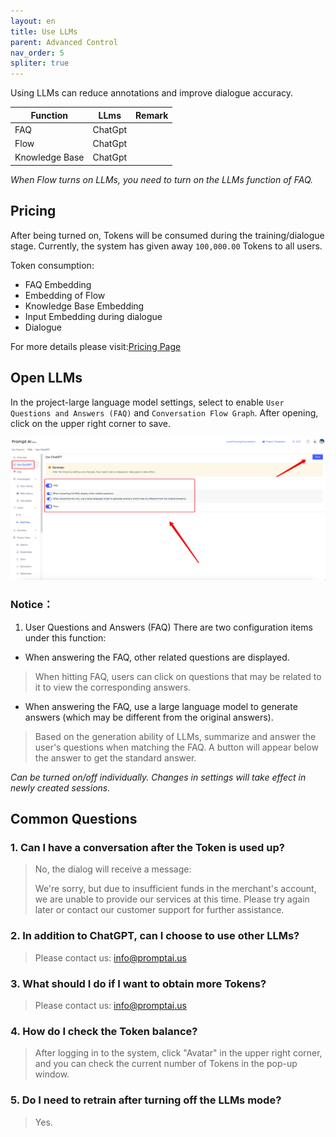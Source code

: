 ```yaml
---
layout: en
title: Use LLMs
parent: Advanced Control
nav_order: 5
spliter: true
---
```


<!-- 使用LLMs可以减少标注、提高对话准确率。 -->
Using LLMs can reduce annotations and improve dialogue accuracy.

|     Function   |   LLms   | Remark |
|----------------|----------|:-----|
|      FAQ       | ChatGpt  |      |
|      Flow      | ChatGpt  |      |
| Knowledge Base | ChatGpt  |      |

<!--Flow开启LLMs时需要将FAQ的LLMs功能开启-->

*When Flow turns on LLMs, you need to turn on the LLMs function of FAQ.*

## Pricing
<!--开启后将在训练/对话阶段消耗Token，目前系统为所有用户赠送了`100,000.00`Token。-->

After being turned on, Tokens will be consumed during the training/dialogue stage. Currently, the system has given away `100,000.00` Tokens to all users.

<!--
token消耗:
- FAQ的Embedding
- Flow的Embedding
- Knowledge Base Embedding
- 对话时的输入Embedding
- 对话
-->

Token consumption:
- FAQ Embedding
- Embedding of Flow
- Knowledge Base Embedding
- Input Embedding during dialogue
- Dialogue

For more details please visit:[Pricing Page](https://promptai.us/pricing)

## Open LLMs
<!--在项目-大语言模型设置中选择开启`用户问答(FAQ)`和`对话流图`，开启后点击右上角进行保存。-->
In the project-large language model settings, select to enable `User Questions and Answers (FAQ)` and `Conversation Flow Graph`. After opening, click on the upper right corner to save.

![use_llms_1.jpg](/assets/images/use_llms_1.png)

### Notice：

<!--
1、用户问答(FAQ) 该功能下有两个配置小项：
- 回答FAQ时，显示其他相关问题。 
>   命中FAQ时可能与之关联的问题，用户可点击查看对应的回答。

- 回答FAQ时，使用大语言模型生成答案(跟原来的答案可能有差异)。
>  基于LLMs的生成能力,在匹配到FAQ的情况下根据用户的问题进行总结回答。此时会在答案下方展示按钮以获取标准的回答。

*可单独开启/关闭，设置变更后在新创建的会话中生效。*
-->


1. User Questions and Answers (FAQ) There are two configuration items under this function:

- When answering the FAQ, other related questions are displayed.
> When hitting FAQ, users can click on questions that may be related to it to view the corresponding answers.

- When answering the FAQ, use a large language model to generate answers (which may be different from the original answers).
> Based on the generation ability of LLMs, summarize and answer the user's questions when matching the FAQ. A button will appear below the answer to get the standard answer.

*Can be turned on/off individually. Changes in settings will take effect in newly created sessions.*
## Common Questions

<!--
### 1、Token消耗用完后能对话吗？
> 不能，此时对话将收到提示信息：
>
> We're sorry, but due to insufficient funds in the merchant's account, we are unable to provide our services at this time. Please try again later or contact our customer support for further assistance.
> 
> 在充值Token后可立刻恢复对话。

### 2、除ChatGPT外，我能选择使用其他LLMs吗？
> 请联系我们：info@promptai.us

### 3、我想获取更多Token应该如何处理?
> 请联系我们：info@promptai.us

### 4、我如何查看Token余额？
> 登录系统后点击右上角"头像"，在弹出的窗口中能查询到当前Token数量。

### 5、关闭LLMs模式后需要重新训练吗？
> Yes
-->

### 1. Can I have a conversation after the Token is used up?
> No, the dialog will receive a message:
>
> We're sorry, but due to insufficient funds in the merchant's account, we are unable to provide our services at this time. Please try again later or contact our customer support for further assistance.

### 2. In addition to ChatGPT, can I choose to use other LLMs?
> Please contact us: info@promptai.us

### 3. What should I do if I want to obtain more Tokens?
> Please contact us: info@promptai.us

### 4. How do I check the Token balance?
> After logging in to the system, click "Avatar" in the upper right corner, and you can check the current number of Tokens in the pop-up window.

### 5. Do I need to retrain after turning off the LLMs mode?
> Yes.